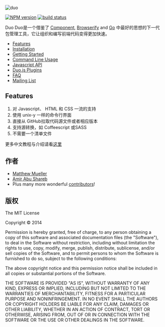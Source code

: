 ![duo](https://i.cloudup.com/zxYO3-GNkP.png)

[![NPM version][npm-image]][npm-url]
[![build status][travis-image]][travis-url]

Duo Duo是一个借鉴了 [Component](https://github.com/component/component), [Browserify](https://github.com/substack/node-browserify) and [Go](http://golang.org/) 中最好的思想的下一代包管理工具，它让组织和编写前端代码变得更加快速。
- [Features](#features)
- [Installation](#installation)
- [Getting Started](#getting-started)
- [Command Line Usage](/docs/cli.md)
- [Javascript API](/docs/api.md)
- [Duo.js Plugins](https://github.com/duojs/duo/wiki/Third-Party-Libraries)
- [FAQ](/docs/faq.md)
- [Mailing List](https://groups.google.com/forum/#!forum/duojs)


## Features

  1. 对 Javascript、 HTML 和 CSS 一流的支持
  2. 使用 unix-y 一样的命令行界面
  3. 直接从 GitHub拉取代码源文件或者相应版本
  4. 支持源转换，如 Coffeescript 或SASS
  5. 不需要一个清单文件

更多中文教程与介绍请看[这里](http://duo.yeanzhi.cn/)
## 作者

- [Matthew Mueller](https://github.com/MatthewMueller)
- [Amir Abu Shareb](https://github.com/yields)
- Plus many more wonderful [contributors](https://github.com/duojs/duo/graphs/contributors)!

## 版权

The MIT License

Copyright &copy; 2014

Permission is hereby granted, free of charge, to any person obtaining a copy of this software and associated documentation files (the "Software"), to deal in the Software without restriction, including without limitation the rights to use, copy, modify, merge, publish, distribute, sublicense, and/or sell copies of the Software, and to permit persons to whom the Software is furnished to do so, subject to the following conditions:

The above copyright notice and this permission notice shall be included in all copies or substantial portions of the Software.

THE SOFTWARE IS PROVIDED "AS IS", WITHOUT WARRANTY OF ANY KIND, EXPRESS OR IMPLIED, INCLUDING BUT NOT LIMITED TO THE WARRANTIES OF MERCHANTABILITY, FITNESS FOR A PARTICULAR PURPOSE AND NONINFRINGEMENT. IN NO EVENT SHALL THE AUTHORS OR COPYRIGHT HOLDERS BE LIABLE FOR ANY CLAIM, DAMAGES OR OTHER LIABILITY, WHETHER IN AN ACTION OF CONTRACT, TORT OR OTHERWISE, ARISING FROM, OUT OF OR IN CONNECTION WITH THE SOFTWARE OR THE USE OR OTHER DEALINGS IN THE SOFTWARE.

[npm-image]: https://img.shields.io/npm/v/duo.svg?style=flat
[npm-url]: https://npmjs.org/package/duo
[travis-image]: https://img.shields.io/travis/duojs/duo.svg?style=flat
[travis-url]: https://travis-ci.org/duojs/duo
